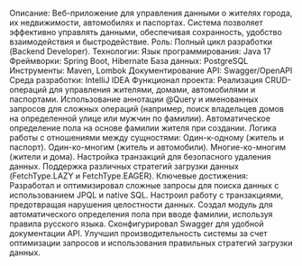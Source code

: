 Описание: 
Веб-приложение для управления данными о жителях города, их недвижимости, автомобилях и паспортах. Система позволяет эффективно управлять данными, обеспечивая сохранность, удобство взаимодействия и быстродействие. 
Роль: Полный цикл разработки (Backend Developer). 
Технологии: 
Язык программирования: Java 17 
Фреймворки: Spring Boot, Hibernate База данных: PostgreSQL 
Инструменты: Maven, Lombok
Документирование API: Swagger/OpenAPI 
Среда разработки: IntelliJ IDEA 
Функционал проекта: 
Реализация CRUD-операций для управления жителями, домами, автомобилями и паспортами. 
Использование аннотации @Query и именованных запросов для сложных операций (например, поиск владельцев домов на определенной улице или мужчин по фамилии). 
Автоматическое определение пола на основе фамилии жителя при создании. 
Логика работы с отношениями между сущностями: 
Один-к-одному (житель и паспорт). 
Один-ко-многим (житель и автомобили). 
Многие-ко-многим (жители и дома). 
Настройка транзакций для безопасного удаления данных. 
Поддержка различных стратегий загрузки данных (FetchType.LAZY и FetchType.EAGER). 
Ключевые достижения: Разработал и оптимизировал сложные запросы для поиска данных с использованием JPQL и native SQL. 
Настроил работу с транзакциями, предотвращая нарушения целостности данных. 
Создал модуль для автоматического определения пола при вводе фамилии, используя правила русского языка. 
Сконфигурировал Swagger для удобной документации API. 
Улучшил производительность системы за счет оптимизации запросов и использования правильных стратегий загрузки данных.

